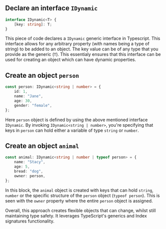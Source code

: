 ## Declare an interface `IDynamic`

```typescript
interface IDynamic<T> {
    [key: string]: T;
}
```

This piece of code declares a `IDynamic` generic interface in Typescript. This interface allows for any arbitrary property (with names being a type of string) to be added to an object. The key value can be of any type that you provide as the generic (`T`). This essentialy ensures that this interface can be used for creating an object which can have dynamic properties.

## Create an object `person`

```typescript
const person: IDynamic<string | number> = {
    id: 1,
    name: "Jane",
    age: 30,
    gender: "female",
};
```

Here `person` object is defined by using the above mentioned interface `IDynamic`. By invoking `IDynamic<string | number>`, you're specifying that keys in `person` can hold either a variable of type `string` or `number`.

## Create an object `animal`

```typescript
const animal: IDynamic<string | number | typeof person> = {
    name: "Stacy",
    age: 5,
    bread: "dog",
    owner: person,
};
```

In this block, the `animal` object is created with keys that can hold `string`, `number` or the specific structure of the `person` object (`typeof person`). This is seen with the `owner` property where the entire `person` object is assigned.

Overall, this approach creates flexible objects that can change, whilst still maintaining type safety. It leverages TypeScript's generics and Index signatures functionality.
